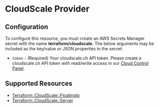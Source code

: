 # CloudScale Provider

## Configuration

To configure this resource, you must create an AWS Secrets Manager secret with the name **terraform/cloudscale**. The below arguments may be included as the key/value or JSON properties in the secret:

* `token` - (Required) Your cloudscale.ch API token. Please create a cloudscale.ch API token with read/write access in our [Cloud Control Panel](https://control.cloudscale.ch/).


## Supported Resources

* [Terraform::CloudScale::FloatingIp](docs/providers/cloudscale/FloatingIp.md)
* [Terraform::CloudScale::Server](docs/providers/cloudscale/Server.md)